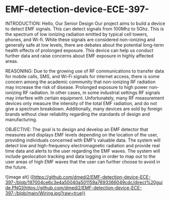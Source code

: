 # EMF-detection-device-ECE-397-
INTRODUCTION:
Hello, Our Senior Design Our project aims to build a device to detect EMF signals. This can detect signals from 100Mhz to 5Ghz. This is the spectrum of low ionizing radiation emitted by typical cell towers, phones, and Wi-fi. While these signals are considered non-ionizing and generally safe at low levels, there are debates about the potential long-term health effects of prolonged exposure. This device can help us conduct further data and raise concerns about EMF exposure in highly affected areas. 

REASONING: 
Due to the growing use of RF communications to transfer data for mobile calls, SMS, and Wi-Fi signals for internet access, there is some concern among the academic community that non-ionizing RF radiation may increase the risk of disease. Prolonged exposure to high power non-ionizing RF radiation. In other cases, in some industrial settings RF signals may interfere with certain equipment. Unfortunately, many RF measurement devices only measure the intensity of the total EMF radiation, and do not give a spectrum breakdown. Additionally, many devices are sold by foreign brands without clear reliability regarding the standards of design and manufacturing. 

OBJECTIVE: 
The goal is to design and develop an EMF detector that measures and displays EMF levels depending on the location of the user, providing individuals concerned with EMF’s valuable data. The system will detect low and high-frequency electromagnetic radiation and provide real time data and alerts to the user regarding the EMF waves. The system will include geolocation tracking and data logging in order to map out to the user areas of high EMF waves that the user can further choose to avoid in the future. 

![image alt] ([https://github.com/dmedi2/EMF-detection-device-ECE-397-/blob/197004ce6c3e4a50040a501159a7693366049cdc/direct%20guide.PNG](https://github.com/dmedi2/EMF-detection-device-ECE-397-/blob/main/Wiring.jpg?raw=true))
